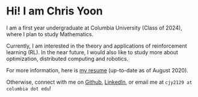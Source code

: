 # Hi! I am Chris Yoon

I am a first year undergraduate at Columbia University (Class of 2024), where I plan to study Mathematics. 

Currently, I am interested in the theory and applications of reinforcement learning (RL). In the near future, I would also like to study more about optimization, distributed computing and robotics. 

For more information, here is [my resume](resume_0820.pdf) (up-to-date as of August 2020).

Otherwise, connect with me on [Github](https://github.com/cyoon1729), [LinkedIn](https://www.linkedin.com/in/chris-yoon-75847418b/), or email me at `cjy2129 at columbia dot edu`!